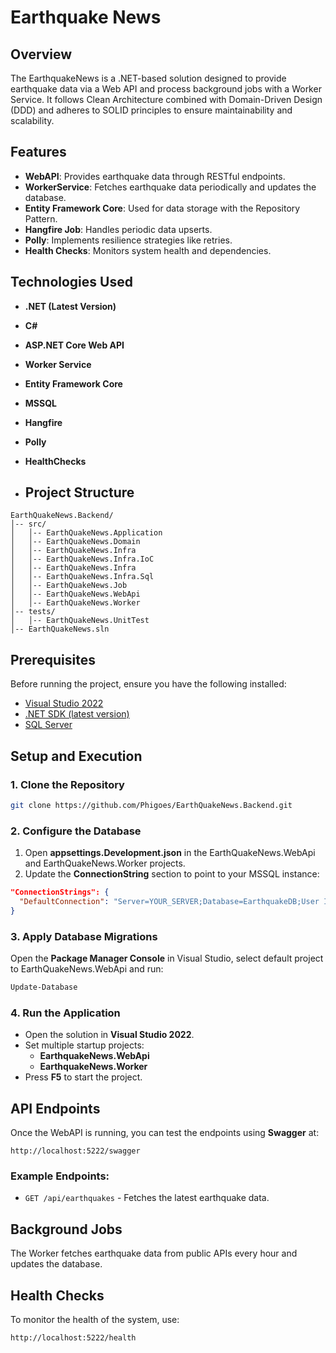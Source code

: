 # Earthquake News

## Overview
The EarthquakeNews is a .NET-based solution designed to provide earthquake data via a Web API and process background jobs with a Worker Service. It follows Clean Architecture combined with Domain-Driven Design (DDD) and adheres to SOLID principles to ensure maintainability and scalability.

## Features
- **WebAPI**: Provides earthquake data through RESTful endpoints.
- **WorkerService**: Fetches earthquake data periodically and updates the database.
- **Entity Framework Core**: Used for data storage with the Repository Pattern.
- **Hangfire Job**: Handles periodic data upserts.
- **Polly**: Implements resilience strategies like retries.
- **Health Checks**: Monitors system health and dependencies.

## Technologies Used
- **.NET (Latest Version)**
- **C#**
- **ASP.NET Core Web API**
- **Worker Service**
- **Entity Framework Core**
- **MSSQL**
- **Hangfire**
- **Polly**
- **HealthChecks**

- ## Project Structure
```
EarthQuakeNews.Backend/
│-- src/
│   │-- EarthQuakeNews.Application
│   │-- EarthQuakeNews.Domain
│   │-- EarthQuakeNews.Infra
│   │-- EarthQuakeNews.Infra.IoC
│   │-- EarthQuakeNews.Infra
│   │-- EarthQuakeNews.Infra.Sql
│   │-- EarthQuakeNews.Job
│   │-- EarthQuakeNews.WebApi
│   │-- EarthQuakeNews.Worker
│-- tests/
│   │-- EarthQuakeNews.UnitTest
│-- EarthQuakeNews.sln
```

## Prerequisites
Before running the project, ensure you have the following installed:
- [Visual Studio 2022](https://visualstudio.microsoft.com/vs/)
- [.NET SDK (latest version)](https://dotnet.microsoft.com/download/dotnet)
- [SQL Server](https://www.microsoft.com/en-us/sql-server)

## Setup and Execution

### 1. Clone the Repository
```sh
git clone https://github.com/Phigoes/EarthQuakeNews.Backend.git
```

### 2. Configure the Database
1. Open **appsettings.Development.json** in the EarthQuakeNews.WebApi and EarthQuakeNews.Worker projects.
2. Update the **ConnectionString** section to point to your MSSQL instance:
```json
"ConnectionStrings": {
  "DefaultConnection": "Server=YOUR_SERVER;Database=EarthquakeDB;User Id=YOUR_USER;Password=YOUR_PASSWORD;"
}
```

### 3. Apply Database Migrations
Open the **Package Manager Console** in Visual Studio, select default project to EarthQuakeNews.WebApi and run:
```sh
Update-Database
```

### 4. Run the Application
- Open the solution in **Visual Studio 2022**.
- Set multiple startup projects:
  - **EarthquakeNews.WebApi**
  - **EarthquakeNews.Worker**
- Press **F5** to start the project.

## API Endpoints
Once the WebAPI is running, you can test the endpoints using **Swagger** at:
```
http://localhost:5222/swagger
```

### Example Endpoints:
- `GET /api/earthquakes` - Fetches the latest earthquake data.

## Background Jobs
The Worker fetches earthquake data from public APIs every hour and updates the database.

## Health Checks
To monitor the health of the system, use:
```
http://localhost:5222/health
```
